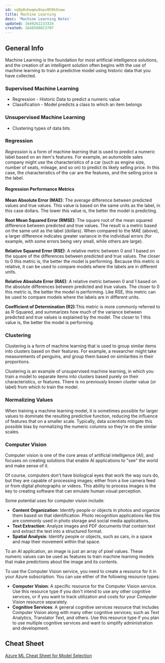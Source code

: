 ```yaml
---
id: vq9p8uhwqmu8npv8h9k5nww
title: Machine Learning
desc: 'Machine Learning Notes'
updated: 1649262233324
created: 1648508023707
---
```

## General Info

Machine Learning is the foundation for most artificial intelligence solutions, and the creation of an intelligent solution often begins with the use of machine learning to train a predictive model using historic data that you have collected.

### Supervised Machine Learning

- Regression - Historic Data to predict a numeric value
- Classification - Model predicts a class to which an item belongs

### Unsupervised Machine Learning

- Clustering types of data bits

### Regression

*Regression* is a form of machine learning that is used to predict a numeric label based on an item's features. For example, an automobile sales company might use the characteristics of a car (such as engine size, number of seats, mileage, and so on) to predict its likely selling price. In this case, the characteristics of the car are the features, and the selling price is the label.

#### Regression Performance Metrics

**Mean Absolute Error (MAE)**: The average difference between predicted values and true values. This value is based on the same units as the label, in this case dollars. The lower this value is, the better the model is predicting.

**Root Mean Squared Error (RMSE)**: The square root of the mean squared difference between predicted and true values. The result is a metric based on the same unit as the label (dollars). When compared to the MAE (above), a larger difference indicates greater variance in the individual errors (for example, with some errors being very small, while others are large).

**Relative Squared Error (RSE)**: A relative metric between 0 and 1 based on the square of the differences between predicted and true values. The closer to 0 this metric is, the better the model is performing. Because this metric is relative, it can be used to compare models where the labels are in different units.

**Relative Absolute Error (RAE)**: A relative metric between 0 and 1 based on the absolute differences between predicted and true values. The closer to 0 this metric is, the better the model is performing. Like RSE, this metric can be used to compare models where the labels are in different units.

**Coefficient of Determination (R2)**:This metric is more commonly referred to as R-Squared, and summarizes how much of the variance between predicted and true values is explained by the model. The closer to 1 this value is, the better the model is performing.

### Clustering

Clustering is a form of machine learning that is used to group similar items into clusters based on their features. For example, a researcher might take measurements of penguins, and group them based on similarities in their proportions.

Clustering is an example of unsupervised machine learning, in which you train a model to separate items into clusters based purely on their characteristics, or features. There is no previously known cluster value (or label) from which to train the model.

### Normalizing Values

When training a machine learning model, it is sometimes possible for larger values to dominate the resulting predictive function, reducing the influence of features that on a smaller scale. Typically, data scientists mitigate this possible bias by normalizing the numeric columns so they're on the similar scales.

### Computer Vision

Computer vision is one of the core areas of artificial intelligence (AI), and focuses on creating solutions that enable AI applications to "see" the world and make sense of it.

Of course, computers don't have biological eyes that work the way ours do, but they are capable of processing images; either from a live camera feed or from digital photographs or videos. This ability to process images is the key to creating software that can emulate human visual perception.

Some potential uses for computer vision include:

- **Content Organization**: Identify people or objects in photos and organize them based on that identification. Photo recognition applications like this are commonly used in photo storage and social media applications.
- **Text Extraction**: Analyze images and PDF documents that contain text and extract the text into a structured format.
- **Spatial Analysis**: Identify people or objects, such as cars, in a space and map their movement within that space.

To an AI application, an image is just an array of pixel values. These numeric values can be used as features to train machine learning models that make predictions about the image and its contents.

To use the Computer Vision service, you need to create a resource for it in your Azure subscription. You can use either of the following resource types:

- **Computer Vision**: A specific resource for the Computer Vision service. Use this resource type if you don't intend to use any other cognitive services, or if you want to track utilization and costs for your Computer Vision resource separately.
- **Cognitive Services**: A general cognitive services resource that includes Computer Vision along with many other cognitive services; such as Text Analytics, Translator Text, and others. Use this resource type if you plan to use multiple cognitive services and want to simplify administration and development.

## Cheat Sheet

[Azure ML Cheat Sheet for Model Selection](https://docs.microsoft.com/en-us/azure/machine-learning/algorithm-cheat-sheet)
